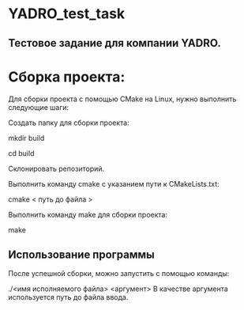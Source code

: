 # YADRO_test_task

## Тестовое задание для компании YADRO.

# Сборка проекта:

Для сборки проекта с помощью CMake на Linux, нужно выполнить следующие шаги:

Создать папку для сборки проекта:

mkdir build

cd build

Склонировать репозиторий.

Выполнить команду cmake с указанием пути к CMakeLists.txt:

cmake < путь до файла >

Выполнить команду make для сборки проекта:

make

## Использование программы

После успешной сборки, можно запустить с помощью команды:

./<имя исполняемого файла> <aргумент>
В качестве аргумента используется путь до файла ввода.

